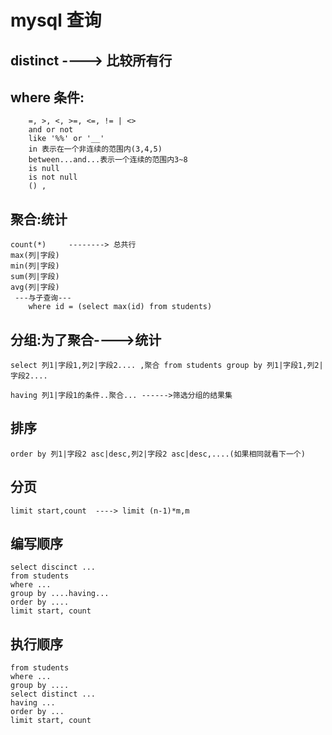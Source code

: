 # mysql 查询
## distinct ----> 比较所有行

## where 条件:
```
    =, >, <, >=, <=, != | <>
    and or not
    like '%%' or '__'
    in 表示在一个非连续的范围内(3,4,5)
    between...and...表示一个连续的范围内3~8
    is null
    is not null
    () ,
```
## 聚合:统计
```
count(*)     --------> 总共行
max(列|字段)    
min(列|字段)
sum(列|字段)
avg(列|字段)
 ---与子查询---
    where id = (select max(id) from students)
```
## 分组:为了聚合---->统计
```
select 列1|字段1,列2|字段2.... ,聚合 from students group by 列1|字段1,列2|字段2....

having 列1|字段1的条件..聚合... ------>筛选分组的结果集
```
## 排序
```
order by 列1|字段2 asc|desc,列2|字段2 asc|desc,....(如果相同就看下一个)
```
## 分页
```
limit start,count  ----> limit (n-1)*m,m
```
## 编写顺序
```
select discinct ...
from students
where ...
group by ....having...
order by ....
limit start, count
```
## 执行顺序
```
from students
where ...
group by ....
select distinct ...
having ...
order by ...
limit start, count
```
